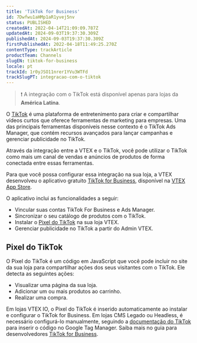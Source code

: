 ```yaml
---
title: 'TikTok for Business'
id: 7Dwfwu1aHMp1aR1yvej5nv
status: PUBLISHED
createdAt: 2022-04-14T21:09:09.787Z
updatedAt: 2024-09-03T19:37:30.309Z
publishedAt: 2024-09-03T19:37:30.309Z
firstPublishedAt: 2022-04-18T11:49:25.270Z
contentType: trackArticle
productTeam: Channels
slugEN: tiktok-for-business
locale: pt
trackId: 1r0yJSO11nrer1YVu3WTFd
trackSlugPT: integracao-com-o-tiktok
---
```


>❗ A integração com o TikTok está disponível apenas para lojas da **América Latina**.

O [TikTok](https://www.tiktok.com/pt-BR/) é uma plataforma de entretenimento para criar e compartilhar vídeos curtos que oferece ferramentas de marketing para empresas. Uma das principais ferramentas disponíveis nesse contexto é o TikTok Ads Manager, que contém recursos avançados para lançar campanhas e gerenciar publicidade no TikTok.

Através da integração entre a VTEX e o TikTok, você pode utilizar o TikTok como mais um canal de vendas e anúncios de produtos de forma conectada entre essas ferramentas.

Para que você possa configurar essa integração na sua loja, a VTEX desenvolveu o aplicativo gratuito [TikTok for Business](https://apps.vtex.com/vtexbr-tiktok-tbp/p), disponível na [VTEX App Store](https://apps.vtex.com/).

O aplicativo inclui as funcionalidades a seguir:

* Vincular suas contas TikTok For Business e Ads Manager.
* Sincronizar o seu catálogo de produtos com o TikTok.
* Instalar o [Pixel do TikTok](#pixel-do-tiktok) na sua loja VTEX.
* Gerenciar publicidade no TikTok a partir do Admin VTEX.

## Pixel do TikTok

O Pixel do TikTok é um código em JavaScript que você pode incluir no site da sua loja para compartilhar ações dos seus visitantes com o TikTok. Ele detecta as seguintes ações:

* Visualizar uma página da sua loja.
* Adicionar um ou mais produtos ao carrinho.
* Realizar uma compra.

Em lojas VTEX IO, o Pixel do TikTok é inserido automaticamente ao instalar e configurar o TikTok for Business. Em lojas CMS Legado ou Headless, é necessário configurá-lo manualmente, seguindo a [documentação do TikTok](https://ads.tiktok.com/help/article?aid=10000357) para inserir o código no Google Tag Manager. Saiba mais no guia para desenvolvedores [TikTok for Business](https://developers.vtex.com/vtex-developer-docs/docs/vtexbr-tiktok-tbp).
